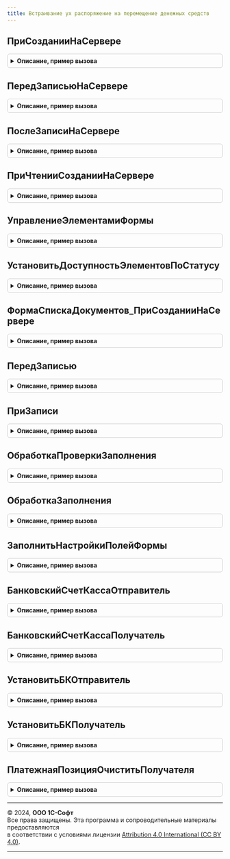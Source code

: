 ```yaml
---
title: Встраивание ух распоряжение на перемещение денежных средств
---
```



## ПриСозданииНаСервере
<details style="margin: 1em 0; padding: 0.5em; border: 1px solid #ccc; border-radius: 6px;">

<summary style="font-weight: bold; cursor: pointer;">Описание, пример вызова</summary>

```bsl

Процедура ПриСозданииНаСервере(Форма, Отказ, СтандартнаяОбработка) Экспорт
```

Пример вызова
```bsl
ВстраиваниеУХРаспоряжениеНаПеремещениеДенежныхСредств.ПриСозданииНаСервере(Форма, Отказ, СтандартнаяОбработка) 
```
</details>

## ПередЗаписьюНаСервере
<details style="margin: 1em 0; padding: 0.5em; border: 1px solid #ccc; border-radius: 6px;">

<summary style="font-weight: bold; cursor: pointer;">Описание, пример вызова</summary>

```bsl

// Переопределяемая процедура, вызываемая из одноименного обработчика события формы.
//
// Параметры:
// 	Форма - форма, из обработчика события которой происходит вызов процедуры.
//	см. справочную информацию по событиям управляемой формы.
//
Процедура ПередЗаписьюНаСервере(Форма, Отказ, ТекущийОбъект, ПараметрыЗаписи) Экспорт
```

Пример вызова
```bsl
ВстраиваниеУХРаспоряжениеНаПеремещениеДенежныхСредств.ПередЗаписьюНаСервере(Форма, Отказ, ТекущийОбъект, ПараметрыЗаписи)
```
</details>

## ПослеЗаписиНаСервере
<details style="margin: 1em 0; padding: 0.5em; border: 1px solid #ccc; border-radius: 6px;">

<summary style="font-weight: bold; cursor: pointer;">Описание, пример вызова</summary>

```bsl

Процедура ПослеЗаписиНаСервере(Форма, ТекущийОбъект, ПараметрыЗаписи) Экспорт
```

Пример вызова
```bsl
ВстраиваниеУХРаспоряжениеНаПеремещениеДенежныхСредств.ПослеЗаписиНаСервере(Форма, ТекущийОбъект, ПараметрыЗаписи) 
```
</details>

## ПриЧтенииСозданииНаСервере
<details style="margin: 1em 0; padding: 0.5em; border: 1px solid #ccc; border-radius: 6px;">

<summary style="font-weight: bold; cursor: pointer;">Описание, пример вызова</summary>

```bsl

// нетиповое событие документа. Вызывается перед исполнением основного кода
Процедура ПриЧтенииСозданииНаСервере(Форма) Экспорт
```

Пример вызова
```bsl
ВстраиваниеУХРаспоряжениеНаПеремещениеДенежныхСредств.ПриЧтенииСозданииНаСервере(Форма) 
```
</details>

## УправлениеЭлементамиФормы
<details style="margin: 1em 0; padding: 0.5em; border: 1px solid #ccc; border-radius: 6px;">

<summary style="font-weight: bold; cursor: pointer;">Описание, пример вызова</summary>

```bsl

Процедура УправлениеЭлементамиФормы(Форма) Экспорт
```

Пример вызова
```bsl
ВстраиваниеУХРаспоряжениеНаПеремещениеДенежныхСредств.УправлениеЭлементамиФормы(Форма) 
```
</details>

## УстановитьДоступностьЭлементовПоСтатусу
<details style="margin: 1em 0; padding: 0.5em; border: 1px solid #ccc; border-radius: 6px;">

<summary style="font-weight: bold; cursor: pointer;">Описание, пример вызова</summary>

```bsl

Процедура УстановитьДоступностьЭлементовПоСтатусу(Форма, ТолькоПросмотрЭлементов) Экспорт
```

Пример вызова
```bsl
ВстраиваниеУХРаспоряжениеНаПеремещениеДенежныхСредств.УстановитьДоступностьЭлементовПоСтатусу(Форма, ТолькоПросмотрЭлементов) 
```
</details>

## ФормаСпискаДокументов_ПриСозданииНаСервере
<details style="margin: 1em 0; padding: 0.5em; border: 1px solid #ccc; border-radius: 6px;">

<summary style="font-weight: bold; cursor: pointer;">Описание, пример вызова</summary>

```bsl

Процедура ФормаСпискаДокументов_ПриСозданииНаСервере(Форма, Отказ, СтандартнаяОбработка) Экспорт
```

Пример вызова
```bsl
ВстраиваниеУХРаспоряжениеНаПеремещениеДенежныхСредств.ФормаСпискаДокументов_ПриСозданииНаСервере(Форма, Отказ, СтандартнаяОбработка) 
```
</details>

## ПередЗаписью
<details style="margin: 1em 0; padding: 0.5em; border: 1px solid #ccc; border-radius: 6px;">

<summary style="font-weight: bold; cursor: pointer;">Описание, пример вызова</summary>

```bsl

Процедура ПередЗаписью(Объект, Отказ, РежимЗаписи, РежимПроведения) Экспорт
```

Пример вызова
```bsl
ВстраиваниеУХРаспоряжениеНаПеремещениеДенежныхСредств.ПередЗаписью(Объект, Отказ, РежимЗаписи, РежимПроведения) 
```
</details>

## ПриЗаписи
<details style="margin: 1em 0; padding: 0.5em; border: 1px solid #ccc; border-radius: 6px;">

<summary style="font-weight: bold; cursor: pointer;">Описание, пример вызова</summary>

```bsl

Процедура ПриЗаписи(Объект, Отказ) Экспорт
```

Пример вызова
```bsl
ВстраиваниеУХРаспоряжениеНаПеремещениеДенежныхСредств.ПриЗаписи(Объект, Отказ) 
```
</details>

## ОбработкаПроверкиЗаполнения
<details style="margin: 1em 0; padding: 0.5em; border: 1px solid #ccc; border-radius: 6px;">

<summary style="font-weight: bold; cursor: pointer;">Описание, пример вызова</summary>

```bsl

Процедура ОбработкаПроверкиЗаполнения(Отказ, ПроверяемыеРеквизиты, МассивНепроверяемыхРеквизитов) Экспорт
```

Пример вызова
```bsl
ВстраиваниеУХРаспоряжениеНаПеремещениеДенежныхСредств.ОбработкаПроверкиЗаполнения(Отказ, ПроверяемыеРеквизиты, МассивНепроверяемыхРеквизитов) 
```
</details>

## ОбработкаЗаполнения
<details style="margin: 1em 0; padding: 0.5em; border: 1px solid #ccc; border-radius: 6px;">

<summary style="font-weight: bold; cursor: pointer;">Описание, пример вызова</summary>

```bsl

Процедура ОбработкаЗаполнения(Объект, ДанныеЗаполнения, СтандартнаяОбработка) Экспорт
```

Пример вызова
```bsl
ВстраиваниеУХРаспоряжениеНаПеремещениеДенежныхСредств.ОбработкаЗаполнения(Объект, ДанныеЗаполнения, СтандартнаяОбработка) 
```
</details>

## ЗаполнитьНастройкиПолейФормы
<details style="margin: 1em 0; padding: 0.5em; border: 1px solid #ccc; border-radius: 6px;">

<summary style="font-weight: bold; cursor: pointer;">Описание, пример вызова</summary>

```bsl

// Определяет свойства полей формы в зависимости от данных
//
// Возвращаемое значение:
//    ТаблицаЗначений - таблица с колонками Поля, Условие, Свойства.
//
Функция ЗаполнитьНастройкиПолейФормы(Настройки) Экспорт
```

Пример вызова
```bsl
Результат = ВстраиваниеУХРаспоряжениеНаПеремещениеДенежныхСредств.ЗаполнитьНастройкиПолейФормы(Настройки) 
```
</details>

## БанковскийСчетКассаОтправитель
<details style="margin: 1em 0; padding: 0.5em; border: 1px solid #ccc; border-radius: 6px;">

<summary style="font-weight: bold; cursor: pointer;">Описание, пример вызова</summary>

```bsl

// Функция возвращает отправителя денежных средств
Функция БанковскийСчетКассаОтправитель(ОбъектЗаявка) экспорт Экспорт
```

Пример вызова
```bsl
Результат = ВстраиваниеУХРаспоряжениеНаПеремещениеДенежныхСредств.БанковскийСчетКассаОтправитель(ОбъектЗаявка) экспорт);
```
</details>

## БанковскийСчетКассаПолучатель
<details style="margin: 1em 0; padding: 0.5em; border: 1px solid #ccc; border-radius: 6px;">

<summary style="font-weight: bold; cursor: pointer;">Описание, пример вызова</summary>

```bsl

// Функция возвращает получателя денежных средств
Функция БанковскийСчетКассаПолучатель(ОбъектЗаявка) экспорт Экспорт
```

Пример вызова
```bsl
Результат = ВстраиваниеУХРаспоряжениеНаПеремещениеДенежныхСредств.БанковскийСчетКассаПолучатель(ОбъектЗаявка) экспорт);
```
</details>

## УстановитьБКОтправитель
<details style="margin: 1em 0; padding: 0.5em; border: 1px solid #ccc; border-radius: 6px;">

<summary style="font-weight: bold; cursor: pointer;">Описание, пример вызова</summary>

```bsl

Процедура УстановитьБКОтправитель(ПлатежнаяПозиция, БанковскийСчетКасса, Валюта) экспорт Экспорт
```

Пример вызова
```bsl
ВстраиваниеУХРаспоряжениеНаПеремещениеДенежныхСредств.УстановитьБКОтправитель(ПлатежнаяПозиция, БанковскийСчетКасса, Валюта) экспорт);
```
</details>

## УстановитьБКПолучатель
<details style="margin: 1em 0; padding: 0.5em; border: 1px solid #ccc; border-radius: 6px;">

<summary style="font-weight: bold; cursor: pointer;">Описание, пример вызова</summary>

```bsl

Процедура УстановитьБКПолучатель(ПлатежнаяПозиция, БанковскийСчетКасса) экспорт Экспорт
```

Пример вызова
```bsl
ВстраиваниеУХРаспоряжениеНаПеремещениеДенежныхСредств.УстановитьБКПолучатель(ПлатежнаяПозиция, БанковскийСчетКасса) экспорт);
```
</details>

## ПлатежнаяПозицияОчиститьПолучателя
<details style="margin: 1em 0; padding: 0.5em; border: 1px solid #ccc; border-radius: 6px;">

<summary style="font-weight: bold; cursor: pointer;">Описание, пример вызова</summary>

```bsl

Процедура ПлатежнаяПозицияОчиститьПолучателя(ПлатежнаяПозиция) экспорт Экспорт
```

Пример вызова
```bsl
ВстраиваниеУХРаспоряжениеНаПеремещениеДенежныхСредств.ПлатежнаяПозицияОчиститьПолучателя(ПлатежнаяПозиция) экспорт);
```
</details>

---

© 2024, **ООО 1С-Софт**  
Все права защищены. Эта программа и сопроводительные материалы предоставляются  
в соответствии с условиями лицензии [Attribution 4.0 International (CC BY 4.0)](https://creativecommons.org/licenses/by/4.0/legalcode).

---
